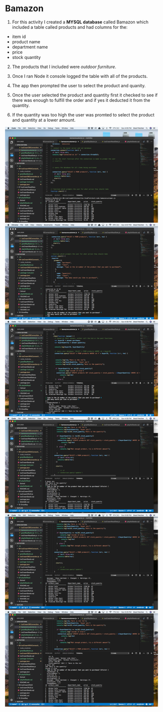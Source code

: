 # Bamazon
1. For this activity I created a **MYSQL database** called Bamazon which included a table called products and had columns for the:
* item id 
* product name 
* department name 
* price  
* stock quantity 

2. The products that I included were _outdoor furniture_.

3. Once I ran Node it console logged the table with all of the products. 
4. The app then prompted the user to select the product and quanity.
5. Once the user selected the product and quantity first it checked to see if there was enough to fulfill the order and if yes it deducted it from the quantity. 
6. If the quantity was too high the user was promted to select the product and quantity at a lower amount. 

![](images/pic1.png)
![](images/pic2.png)
![](images/pic3.png)
![](images/pic4.png)
![](images/pic5.png)
![](images/pic6.png)
